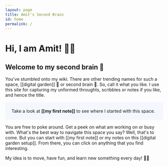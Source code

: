 ```yaml
---
layout: page
title: Amit's Second Brain
id: home
permalink: /
---
```


# Hi, I am Amit! 👋🏽

## Welcome to my second brain 🌱

You've stumbled onto my wiki. There are other trending names for such a space, [[digital garden]] 🌱 or second brain 🧠. So, call it what you like. I use this site for capturing my unformed throughts, scribbles or notes if you like, and hence the title.

<p style="padding: 20px; background: #f5f7ff; border-radius: 4px;">
  Take a look at <span style="font-weight: bold">[[my first note]]</span> to see where I started with this space.
</p>

You are free to poke around. Get a peek on what am working on or busy with. What's the best way to navigate this space you say? Well, that's to come. But you can start with [[my first note]] or my notes on this [[digital garden setup]]. From there, you can click on anything that you find interesting.

My idea is to move, have fun, and learn new something every day! ✌🏽

<style>
  .wrapper {
    max-width: 46em;
  }
</style>
